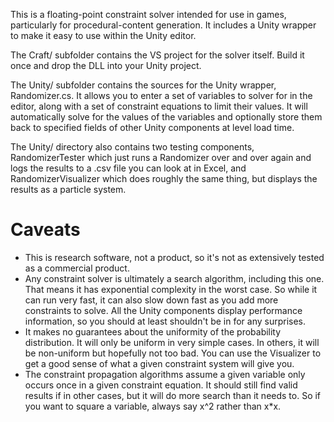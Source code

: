 This is a floating-point constraint solver intended for use in games,
particularly for procedural-content generation.  It includes a Unity
wrapper to make it easy to use within the Unity editor.

The Craft/ subfolder contains the VS project for the solver itself.
Build it once and drop the DLL into your Unity project.

The Unity/ subfolder contains the sources for the Unity wrapper,
Randomizer.cs.  It allows you to enter a set of variables to solver
for in the editor, along with a set of constraint equations to limit
their values.  It will automatically solve for the values of the
variables and optionally store them back to specified fields of other
Unity components at level load time.

The Unity/ directory also contains two testing components, RandomizerTester
which just runs a Randomizer over and over again and logs the results
to a .csv file you can look at in Excel, and RandomizerVisualizer which
does roughly the same thing, but displays the results as a particle system.

Caveats
=======
* This is research software, not a product, so it's not as extensively
tested as a commercial product.
* Any constraint solver is ultimately a search algorithm, including this
one.  That means it has exponential complexity in the worst case.  So while
it can run very fast, it can also slow down fast as you add more constraints
to solve.  All the Unity components display performance information, so you
should at least shouldn't be in for any surprises.
* It makes no guarantees about the uniformity of the probability distribution.
It will only be uniform in very simple cases.  In others, it will be non-uniform
but hopefully not too bad.  You can use the Visualizer to get a good sense of
what a given constraint system will give you.
* The constraint propagation algorithms assume a given variable only occurs
once in a given constraint equation.  It should still find valid results if
in other cases, but it will do more search than it needs to.  So if you want
to square a variable, always say x^2 rather than x*x.
